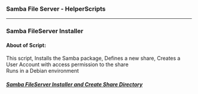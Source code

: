 ### Samba File Server - HelperScripts
---


### Samba FileServer Installer
#### About of Script:
This script, Installs the Samba package, Defines a new share, Creates a User Account with access permission to the share <br>
Runs in a Debian environment <br>
##### [Samba FileServer Installer and Create Share Directory](https://github.com/eesmer/DocAndTools/blob/main/SambaFileServer-HelperScripts/samba-fileserver-installer.sh)
